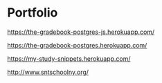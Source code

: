 # Portfolio


https://the-gradebook-postgres-js.herokuapp.com/

https://the-gradebook-postgres.herokuapp.com/

https://my-study-snippets.herokuapp.com/

http://www.sntschoolny.org/

